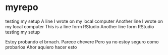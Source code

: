 # myrepo
testing my setup
A line I wrote on my local computer
Another line I wrote on my local computer
This is a line form RStudio
Another line form RStudio
testing my setup

Estoy probando el brnach. Parece chevere
Pero ya no estoy seguro como probarloa
Ahor aquiero hacer esto
